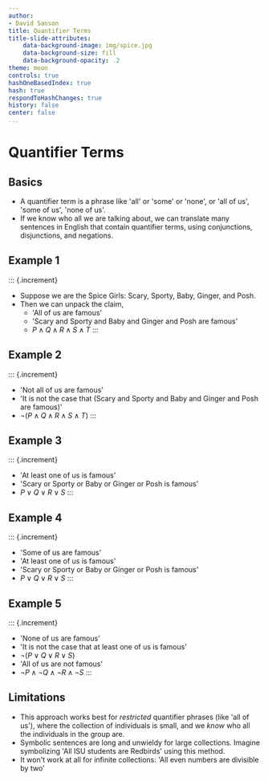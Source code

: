 ```yaml
---
author:
- David Sanson
title: Quantifier Terms
title-slide-attributes:
    data-background-image: img/spice.jpg 
    data-background-size: fill
    data-background-opacity: .2
theme: moon
controls: true
hashOneBasedIndex: true
hash: true
respondToHashChanges: true
history: false
center: false
...
```


# Quantifier Terms

## Basics

-   A quantifier term is a phrase like 'all' or 'some' or 'none', or 'all of
    us', 'some of us', 'none of us'.
-   If we know who all we are talking about, we can translate many sentences in
    English that contain quantifier terms, using conjunctions, disjunctions,
    and negations.

## Example 1

::: {.increment}
-   Suppose we are the Spice Girls: Scary, Sporty, Baby, Ginger, and Posh.
-   Then we can unpack the claim,
    -   'All of us are famous'
    -   'Scary and Sporty and Baby and Ginger and Posh are famous'
    -   $P\wedge Q\wedge R\wedge S\wedge T$
:::

## Example 2

::: {.increment}
-   'Not all of us are famous'
-   'It is not the case that (Scary and Sporty and Baby and Ginger and Posh
    are famous)'
-   $\neg(P\wedge Q\wedge R\wedge S\wedge T)$
:::

## Example 3

::: {.increment}
-   'At least one of us is famous'
-   'Scary or Sporty or Baby or Ginger or Posh is famous'
-   $P\vee Q\vee R\vee S$
:::

## Example 4

::: {.increment}
-   'Some of us are famous'
-   'At least one of us is famous'
-   'Scary or Sporty or Baby or Ginger or Posh is famous'
-   $P\vee Q\vee R\vee S$
:::

## Example 5

::: {.increment}
-   'None of us are famous'
-   'It is not the case that at least one of us is famous'
-   $\neg(P\vee Q\vee R\vee S)$
-   'All of us are not famous'
-   $\neg P\wedge \neg Q\wedge \neg R\wedge \neg S$
:::

## Limitations

-   This approach works best for *restricted* quantifier phrases (like 'all of
    us'), where the collection of individuals is small, and we *know* who all
    the individuals in the group are.
-   Symbolic sentences are long and unwieldy for large collections. Imagine
    symbolizing 'All ISU students are Redbirds' using this method.
-   It won't work at all for infinite collections: 'All even numbers are
    divisible by two'

